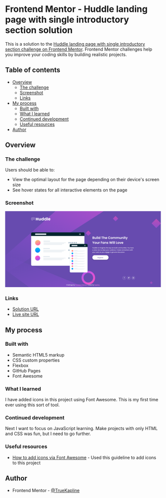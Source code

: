 # Frontend Mentor - Huddle landing page with single introductory section solution

This is a solution to the [Huddle landing page with single introductory section challenge on Frontend Mentor](https://www.frontendmentor.io/challenges/huddle-landing-page-with-a-single-introductory-section-B_2Wvxgi0). Frontend Mentor challenges help you improve your coding skills by building realistic projects. 

## Table of contents

- [Overview](#overview)
  - [The challenge](#the-challenge)
  - [Screenshot](#screenshot)
  - [Links](#links)
- [My process](#my-process)
  - [Built with](#built-with)
  - [What I learned](#what-i-learned)
  - [Continued development](#continued-development)
  - [Useful resources](#useful-resources)
- [Author](#author)

## Overview

### The challenge

Users should be able to:

- View the optimal layout for the page depending on their device's screen size
- See hover states for all interactive elements on the page

### Screenshot

![](./images/screenshot.png)

### Links

- [Solution URL](https://www.frontendmentor.io/solutions/responsive-landing-page-using-flexbox-cuaDW1Snle)
- [Live site URL](https://ubiquitous-chimera-31e774.netlify.app/)

## My process

### Built with

- Semantic HTML5 markup
- CSS custom properties
- Flexbox
- GitHub Pages
- Font Awesome

### What I learned

I have added icons in this project using Font Awesome. This is my first time ever using this sort of tool.

### Continued development

Next I want to focus on JavaScript learning. Make projects with only HTML and CSS was fun, but I need to go further.

### Useful resources

- [How to add icons via Font Awesome](https://fontawesome.com/docs/web/add-icons/how-to) - Used this guideline to add icons to this project

## Author

- Frontend Mentor - [@TrueKapline](https://www.frontendmentor.io/profile/TrueKapline)
